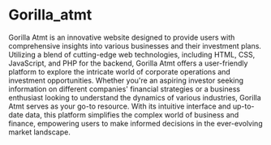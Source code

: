 # Gorilla_atmt
Gorilla Atmt is an innovative website designed to provide users with comprehensive insights into various businesses and their investment plans. Utilizing a blend of cutting-edge web technologies, including HTML, CSS, JavaScript, and PHP for the backend, Gorilla Atmt offers a user-friendly platform to explore the intricate world of corporate operations and investment opportunities. Whether you're an aspiring investor seeking information on different companies' financial strategies or a business enthusiast looking to understand the dynamics of various industries, Gorilla Atmt serves as your go-to resource. With its intuitive interface and up-to-date data, this platform simplifies the complex world of business and finance, empowering users to make informed decisions in the ever-evolving market landscape.
